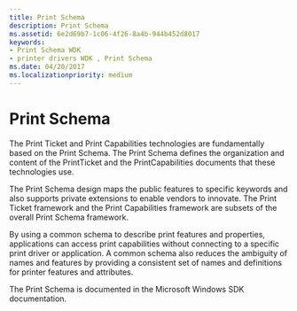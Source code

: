 ```yaml
---
title: Print Schema
description: Print Schema
ms.assetid: 6e2d69b7-1c06-4f26-8a4b-944b452d8017
keywords:
- Print Schema WDK
- printer drivers WDK , Print Schema
ms.date: 04/20/2017
ms.localizationpriority: medium
---
```


# Print Schema


The Print Ticket and Print Capabilities technologies are fundamentally based on the Print Schema. The Print Schema defines the organization and content of the PrintTicket and the PrintCapabilities documents that these technologies use.

The Print Schema design maps the public features to specific keywords and also supports private extensions to enable vendors to innovate. The Print Ticket framework and the Print Capabilities framework are subsets of the overall Print Schema framework.

By using a common schema to describe print features and properties, applications can access print capabilities without connecting to a specific print driver or application. A common schema also reduces the ambiguity of names and features by providing a consistent set of names and definitions for printer features and attributes.

The Print Schema is documented in the Microsoft Windows SDK documentation.

 

 




